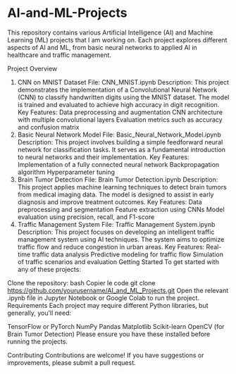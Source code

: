 # AI-and-ML-Projects
This repository contains various Artificial Intelligence (AI) and Machine Learning (ML) projects that I am working on. Each project explores different aspects of AI and ML, from basic neural networks to applied AI in healthcare and traffic management.

Project Overview
1. CNN on MNIST Dataset
File: CNN_MNIST.ipynb
Description: This project demonstrates the implementation of a Convolutional Neural Network (CNN) to classify handwritten digits using the MNIST dataset. The model is trained and evaluated to achieve high accuracy in digit recognition.
Key Features:
Data preprocessing and augmentation
CNN architecture with multiple convolutional layers
Evaluation metrics such as accuracy and confusion matrix
2. Basic Neural Network Model
File: Basic_Neural_Network_Model.ipynb
Description: This project involves building a simple feedforward neural network for classification tasks. It serves as a fundamental introduction to neural networks and their implementation.
Key Features:
Implementation of a fully connected neural network
Backpropagation algorithm
Hyperparameter tuning
3. Brain Tumor Detection
File: Brain Tumor Detection.ipynb
Description: This project applies machine learning techniques to detect brain tumors from medical imaging data. The model is designed to assist in early diagnosis and improve treatment outcomes.
Key Features:
Data preprocessing and segmentation
Feature extraction using CNNs
Model evaluation using precision, recall, and F1-score
4. Traffic Management System
File: Traffic Management System.ipynb
Description: This project focuses on developing an intelligent traffic management system using AI techniques. The system aims to optimize traffic flow and reduce congestion in urban areas.
Key Features:
Real-time traffic data analysis
Predictive modeling for traffic flow
Simulation of traffic scenarios and evaluation
Getting Started
To get started with any of these projects:

Clone the repository:
bash
Copier le code
git clone https://github.com/yourusername/AI_and_ML_Projects.git
Open the relevant .ipynb file in Jupyter Notebook or Google Colab to run the project.
Requirements
Each project may require different Python libraries, but generally, you'll need:

TensorFlow or PyTorch
NumPy
Pandas
Matplotlib
Scikit-learn
OpenCV (for Brain Tumor Detection)
Please ensure you have these installed before running the projects.

Contributing
Contributions are welcome! If you have suggestions or improvements, please submit a pull request.

